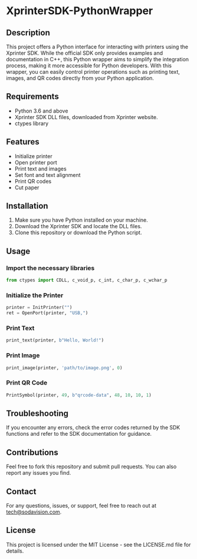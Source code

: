 # XprinterSDK-PythonWrapper

## Description

This project offers a Python interface for interacting with printers using the Xprinter SDK. While the official SDK only provides examples and documentation in C++, this Python wrapper aims to simplify the integration process, making it more accessible for Python developers. With this wrapper, you can easily control printer operations such as printing text, images, and QR codes directly from your Python application.

## Requirements

- Python 3.6 and above
- Xprinter SDK DLL files, downloaded from Xprinter website.
- ctypes library

## Features

- Initialize printer
- Open printer port
- Print text and images
- Set font and text alignment
- Print QR codes
- Cut paper

## Installation

1. Make sure you have Python installed on your machine.
2. Download the Xprinter SDK and locate the DLL files.
3. Clone this repository or download the Python script.

## Usage

### Import the necessary libraries

```python
from ctypes import CDLL, c_void_p, c_int, c_char_p, c_wchar_p
```

### Initialize the Printer

```python
printer = InitPrinter("")
ret = OpenPort(printer, "USB,")
```

### Print Text

```python
print_text(printer, b"Hello, World!")
```

### Print Image

```python
print_image(printer, 'path/to/image.png', 0)
```

### Print QR Code

```python
PrintSymbol(printer, 49, b"qrcode-data", 48, 10, 10, 1)
```

## Troubleshooting

If you encounter any errors, check the error codes returned by the SDK functions and refer to the SDK documentation for guidance.

## Contributions

Feel free to fork this repository and submit pull requests. You can also report any issues you find.

## Contact

For any questions, issues, or support, feel free to reach out at tech@sodavision.com.

## License

This project is licensed under the MIT License - see the LICENSE.md file for details.
